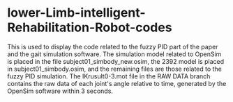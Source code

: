 # lower-Limb-intelligent-Rehabilitation-Robot-codes
This is used to display the code related to the fuzzy PID part of the paper and the gait simulation software.
The simulation model related to OpenSim is placed in the file subject01_simbody_new.osim, the 2392 model is placed in subject01_simbody.osim, and the remaining files are those related to the fuzzy PID simulation.
The IKrusult0-3.mot file in the RAW DATA branch contains the raw data of each joint's angle relative to time, generated by the OpenSim software within 3 seconds.
